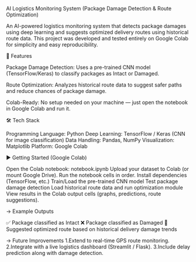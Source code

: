 AI Logistics Monitoring System (Package Damage Detection & Route Optimization)

An AI-powered logistics monitoring system that detects package damages using deep learning and suggests optimized delivery routes using historical route data.
This project was developed and tested entirely on Google Colab for simplicity and easy reproducibility.

🚀 Features

Package Damage Detection: Uses a pre-trained CNN model (TensorFlow/Keras) to classify packages as Intact or Damaged.

Route Optimization: Analyzes historical route data to suggest safer paths and reduce chances of package damage.

Colab-Ready: No setup needed on your machine — just open the notebook in Google Colab and run it.

🛠 Tech Stack

Programming Language: Python
Deep Learning: TensorFlow / Keras (CNN for image classification)
Data Handling: Pandas, NumPy
Visualization: Matplotlib
Platform: Google Colab

▶️ Getting Started (Google Colab)

Open the Colab notebook: notebook.ipynb
Upload your dataset to Colab (or mount Google Drive).
Run the notebook cells in order.
Install dependencies (TensorFlow, etc.)
Train/Load the pre-trained CNN model
Test package damage detection
Load historical route data and run optimization module
View results in the Colab output cells (graphs, predictions, route suggestions).

-> Example Outputs

✅ Package classified as Intact
❌ Package classified as Damaged
📍 Suggested optimized route based on historical delivery damage trends

-> Future Improvements
1.Extend to real-time GPS route monitoring.
2.Integrate with a live logistics dashboard (Streamlit / Flask).
3.Include delay prediction along with damage detection.

